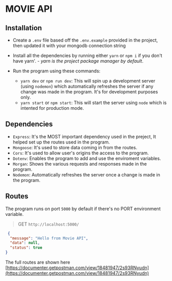 # MOVIE API

## Installation

- Create a `.env` file based off the `.env.example` provided in the project, then updated it with your mongodb connection string
- Install all the dependencies by running either `yarn` or `npm i` if you don't have yarn'. - *yarn is the project package manager by default*.
- Run the program using these commands:

  - `yarn dev` or `npm run dev`: This will spin up a development server (using `nodemon`) which automatically refreshes the server if any change was made in the program. It's for development purposes only.
  - `yarn start` or `npm start`: This will start the server using `node` which is intented for production mode.

## Dependencies

- `Express`: It's the MOST important dependency used in the preject, It helped set up the routes used in the program.
- `Mongoose`: It's used to store data coming in from the routes.
- `Cors`: It's used to allow user's origins the access to the program.
- `Dotenv`: Enables the program to add and use the enviroment variables.
- `Morgan`: Shows the various requests and responses made in the program.
- `Nodemon`: Automatically refreshes the server once a change is made in the program.

## Routes

The program runs on port `5000` by default if there's no PORT environment variable.

> GET `http://localhost:5000/`

```json
 {
  "message": "Hello from Movie API",
  "data": null,
  "status": true
}
```

The full routes are shown here [https://documenter.getpostman.com/view/18481947/2s93RNyudn](https://documenter.getpostman.com/view/18481947/2s93RNyudn)